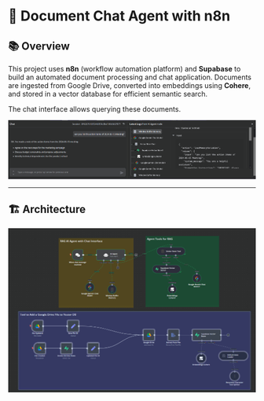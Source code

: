 # 🚀 **Document Chat Agent with n8n**

## 📚 **Overview**  
This project uses **n8n** (workflow automation platform) and **Supabase** to build an automated document processing and chat application. Documents are ingested from Google Drive, converted into embeddings using **Cohere**, and stored in a vector database for efficient semantic search.

The chat interface allows querying these documents.

![workflow](https://github.com/supreetshm947/document_conv_agent/blob/main/chat.png)

---

## 🏗️ **Architecture**

![workflow](https://github.com/supreetshm947/document_conv_agent/blob/main/workflow_n8n.png)
